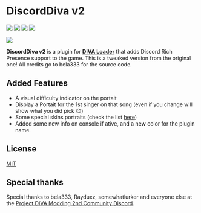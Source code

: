 # DiscordDiva v2

![](https://img.shields.io/github/v/release/nevespt/DiscordDivaV2?style=for-the-badge)
![](https://img.shields.io/github/release-date/nevespt/DiscordDivaV2?style=for-the-badge)
![](https://img.shields.io/github/license/nevespt/DiscordDivaV2?style=for-the-badge)
![](https://img.shields.io/badge/Up%20Coming%20Updates-none-red?style=for-the-badge)

![](https://cld.pt/dl/download/2c8a14a8-5078-4836-838f-e8353d8e55d6/Sem%20nome.png)

**DiscordDiva v2** is a plugin for [**DIVA Loader**](https://github.com/Rayduxz/DIVA-Loader "**DIVA Loader**") that adds Discord Rich Presence support to the game.
This is a tweaked version from the original one! All credits go to bela333 for the source code.

## Added Features
- A visual difficulty indicator on the portait
- Display a Portait for the 1st singer on that song (even if you change will show what you did pick 😊)
- Some special skins portraits (check the list [here](skins.md))
- Added some new info on console if ative, and a new color for the plugin name.


## License
[MIT](https://choosealicense.com/licenses/mit/ "MIT")
## Special thanks
Special thanks to bela333, Rayduxz, somewhatlurker and everyone else at the [Project DIVA Modding 2nd Community Discord](https://discord.gg/cvBVGDZ "Project DIVA Modding 2nd Community Discord").
